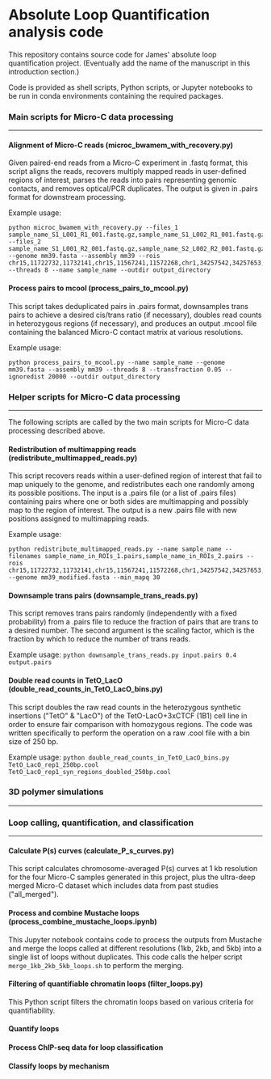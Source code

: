 # Absolute Loop Quantification analysis code

This repository contains source code for James' absolute loop quantification project. (Eventually add the name of the manuscript in this introduction section.)

Code is provided as shell scripts, Python scripts, or Jupyter notebooks to be run in conda environments containing the required packages.


### Main scripts for Micro-C data processing
__________________

#### Alignment of Micro-C reads (microc_bwamem_with_recovery.py)

Given paired-end reads from a Micro-C experiment in .fastq format, this script aligns the reads, recovers multiply mapped reads in user-defined regions of interest, parses the reads into pairs representing genomic contacts, and removes optical/PCR duplicates. The output is given in .pairs format for downstream processing.

Example usage:
```
python microc_bwamem_with_recovery.py --files_1 sample_name_S1_L001_R1_001.fastq.gz,sample_name_S1_L002_R1_001.fastq.gz --files_2 sample_name_S1_L001_R2_001.fastq.gz,sample_name_S2_L002_R2_001.fastq.gz --genome mm39.fasta --assembly mm39 --rois chr15,11722732,11732141,chr15,11567241,11572268,chr1,34257542,34257653,chr4,132978078,132978190,chr8,13511989,13512092 --threads 8 --name sample_name --outdir output_directory
```

#### Process pairs to mcool (process_pairs_to_mcool.py)

This script takes deduplicated pairs in .pairs format, downsamples trans pairs to achieve a desired cis/trans ratio (if necessary), doubles read counts in heterozygous regions (if necessary), and produces an output .mcool file containing the balanced Micro-C contact matrix at various resolutions.

Example usage:
```
python process_pairs_to_mcool.py --name sample_name --genome mm39.fasta --assembly mm39 --threads 8 --transfraction 0.05 --ignoredist 20000 --outdir output_directory
```

### Helper scripts for Micro-C data processing
__________________

The following scripts are called by the two main scripts for Micro-C data processing described above.

#### Redistribution of multimapping reads (redistribute_multimapped_reads.py)

This script recovers reads within a user-defined region of interest that fail to map uniquely to the genome, and redistributes each one randomly among its possible positions. The input is a .pairs file (or a list of .pairs files) containing pairs where one or both sides are multimapping and possibly map to the region of interest. The output is a new .pairs file with new positions assigned to multimapping reads.

Example usage:
```
python redistribute_multimapped_reads.py --name sample_name --filenames sample_name_in_ROIs_1.pairs,sample_name_in_ROIs_2.pairs --rois chr15,11722732,11732141,chr15,11567241,11572268,chr1,34257542,34257653,chr4,132978078,132978190,chr8,13511989,13512092 --genome mm39_modified.fasta --min_mapq 30
```

#### Downsample trans pairs (downsample_trans_reads.py)

This script removes trans pairs randomly (independently with a fixed probability) from a .pairs file to reduce the fraction of pairs that are trans to a desired number. The second argument is the scaling factor, which is the fraction by which to reduce the number of trans reads.

Example usage:
```python downsample_trans_reads.py input.pairs 0.4 output.pairs```

#### Double read counts in TetO_LacO (double_read_counts_in_TetO_LacO_bins.py)

This script doubles the raw read counts in the heterozygous synthetic insertions ("TetO" & "LacO") of the TetO-LacO+3xCTCF (1B1) cell line in order to ensure fair comparison with homozygous regions. The code was written specifically to perform the operation on a raw .cool file with a bin size of 250 bp.

Example usage:
```python double_read_counts_in_TetO_LacO_bins.py TetO_LacO_rep1_250bp.cool TetO_LacO_rep1_syn_regions_doubled_250bp.cool```

### 3D polymer simulations
__________________

### Loop calling, quantification, and classification
__________________

#### Calculate P(s) curves (calculate_P_s_curves.py)

This script calculates chromosome-averaged P(s) curves at 1 kb resolution for the four Micro-C samples generated in this project, plus the ultra-deep merged Micro-C dataset which includes data from past studies ("all_merged").

#### Process and combine Mustache loops (process_combine_mustache_loops.ipynb)

This Jupyter notebook contains code to process the outputs from Mustache and merge the loops called at different resolutions (1kb, 2kb, and 5kb) into a single list of loops without duplicates. This code calls the helper script `merge_1kb_2kb_5kb_loops.sh` to perform the merging.

#### Filtering of quantifiable chromatin loops (filter_loops.py)

This Python script filters the chromatin loops based on various criteria for quantifiability.

#### Quantify loops

#### Process ChIP-seq data for loop classification

#### Classify loops by mechanism


